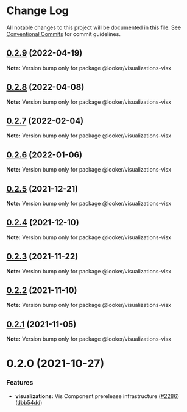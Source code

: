 # Change Log

All notable changes to this project will be documented in this file.
See [Conventional Commits](https://conventionalcommits.org) for commit guidelines.

## [0.2.9](https://github.com/looker-open-source/components/compare/@looker/visualizations-visx@0.2.8...@looker/visualizations-visx@0.2.9) (2022-04-19)

**Note:** Version bump only for package @looker/visualizations-visx





## [0.2.8](https://github.com/looker-open-source/components/compare/@looker/visualizations-visx@0.2.7...@looker/visualizations-visx@0.2.8) (2022-04-08)

**Note:** Version bump only for package @looker/visualizations-visx





## [0.2.7](https://github.com/looker-open-source/components/compare/@looker/visualizations-visx@0.2.6...@looker/visualizations-visx@0.2.7) (2022-02-04)

**Note:** Version bump only for package @looker/visualizations-visx





## [0.2.6](https://github.com/looker-open-source/components/compare/@looker/visualizations-visx@0.2.5...@looker/visualizations-visx@0.2.6) (2022-01-06)

**Note:** Version bump only for package @looker/visualizations-visx





## [0.2.5](https://github.com/looker-open-source/components/compare/@looker/visualizations-visx@0.2.4...@looker/visualizations-visx@0.2.5) (2021-12-21)

**Note:** Version bump only for package @looker/visualizations-visx





## [0.2.4](https://github.com/looker-open-source/components/compare/@looker/visualizations-visx@0.2.3...@looker/visualizations-visx@0.2.4) (2021-12-10)

**Note:** Version bump only for package @looker/visualizations-visx





## [0.2.3](https://github.com/looker-open-source/components/compare/@looker/visualizations-visx@0.2.2...@looker/visualizations-visx@0.2.3) (2021-11-22)

**Note:** Version bump only for package @looker/visualizations-visx





## [0.2.2](https://github.com/looker-open-source/components/compare/@looker/visualizations-visx@0.2.1...@looker/visualizations-visx@0.2.2) (2021-11-10)

**Note:** Version bump only for package @looker/visualizations-visx





## [0.2.1](https://github.com/looker-open-source/components/compare/@looker/visualizations-visx@0.2.0...@looker/visualizations-visx@0.2.1) (2021-11-05)

**Note:** Version bump only for package @looker/visualizations-visx





# 0.2.0 (2021-10-27)


### Features

* **visualizations:** Vis Component prerelease infrastructure ([#2286](https://github.com/looker-open-source/components/issues/2286)) ([dbb54dd](https://github.com/looker-open-source/components/commit/dbb54dde7a0276fecd1a228818bb48fa406236d9))
